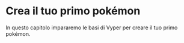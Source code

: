 <!-- Add translation for the following page: https://learn.vyperlang.org/#/1/introduction
Do NOT change the code below. The below code runs the code editor -->
# Crea il tuo primo pokémon

In questo capitolo impararemo le basi di Vyper per creare il tuo primo pokémon.
